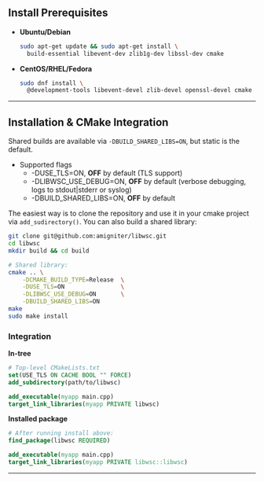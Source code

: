 ## Install Prerequisites

* **Ubuntu/Debian**

  ```bash
  sudo apt-get update && sudo apt-get install \
    build-essential libevent-dev zlib1g-dev libssl-dev cmake
  ```

* **CentOS/RHEL/Fedora**

  ```bash
  sudo dnf install \
    @development-tools libevent-devel zlib-devel openssl-devel cmake
  ```

---

## Installation & CMake Integration

Shared builds are available via `-DBUILD_SHARED_LIBS=ON`, but static is the default.

- Supported flags
  - -DUSE_TLS=ON, **OFF** by default (TLS support)
  - -DLIBWSC_USE_DEBUG=ON, **OFF** by default (verbose debugging, logs to stdout|stderr or syslog)
  - -DBUILD_SHARED_LIBS=ON, **OFF** by default

The easiest way is to clone the repository and use it in your cmake project via `add_sudirectory()`. You can also build a shared library:

```bash
git clone git@github.com:amigniter/libwsc.git
cd libwsc
mkdir build && cd build

# Shared library:
cmake .. \
    -DCMAKE_BUILD_TYPE=Release  \
    -DUSE_TLS=ON                \
    -DLIBWSC_USE_DEBUG=ON       \
    -DBUILD_SHARED_LIBS=ON
make
sudo make install
```

### Integration

**In-tree**

```cmake
# Top-level CMakeLists.txt
set(USE_TLS ON CACHE BOOL "" FORCE)
add_subdirectory(path/to/libwsc)

add_executable(myapp main.cpp)
target_link_libraries(myapp PRIVATE libwsc)
```

**Installed package**

```cmake
# After running install above:
find_package(libwsc REQUIRED)

add_executable(myapp main.cpp)
target_link_libraries(myapp PRIVATE libwsc::libwsc)
```

---